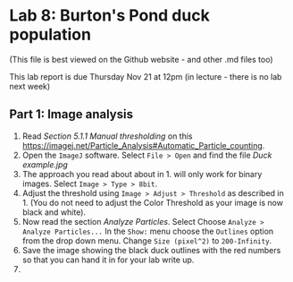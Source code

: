 # Lab 8: Burton's Pond duck population
(This file is best viewed on the Github website - and other .md files too)

This lab report is due Thursday Nov 21 at 12pm (in lecture - there is no lab next week)

## Part 1: Image analysis
1. Read _Section 5.1.1 Manual thresholding_ on this https://imagej.net/Particle_Analysis#Automatic_Particle_counting.
2. Open the `ImageJ` software. Select `File > Open` and find the file _Duck example.jpg_
3. The approach you read about about in 1. will only work for binary images. Select `Image > Type > 8bit`.
4. Adjust the threshold using `Image > Adjust > Threshold` as described in 1. (You do not need to adjust the Color Threshold as your image is now black and white).
5. Now read the section _Analyze Particles_. Select Choose `Analyze > Analyze Particles...` In the `Show:` menu choose the `Outlines` option from the drop down menu. Change `Size (pixel^2)` to `200-Infinity`.
6. Save the image showing the black duck outlines with the red numbers so that you can hand it in for your lab write up.
7. 
